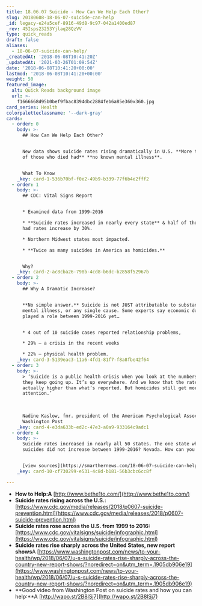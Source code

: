 ```yaml
---
title: 18.06.07 Suicide - How Can We Help Each Other?
slug: 20180608-18-06-07-suicide-can-help
_id: legacy-e24a5cef-8916-49d8-9c97-042a1400ed87
_rev: 45Isps23253Yjlaq28QzVV
type: quick_reads
draft: false
aliases:
  - 18-06-07-suicide-can-help/
_createdAt: '2018-06-08T10:41:20Z'
_updatedAt: '2021-03-26T01:09:54Z'
date: '2018-06-08T10:41:20+00:00'
lastmod: '2018-06-08T10:41:20+00:00'
weight: 50
featured_image:
  alt: Quick Reads background image
  url: >-
    f1666668d95b0bef9fbac8394dbc2884feb6a85e360x360.jpg
card_series: Health
colorpaletteclassname: '--dark-gray'
cards:
  - order: 0
    body: >-
      ## How Can We Help Each Other?


      New data shows suicide rates rising dramatically in U.S. **More than half
      of those who died had** **no known mental illness**.


      What To Know
    _key: card-1-536b70bf-f0e2-49b9-b339-77f6b4e2fff2
  - order: 1
    body: >-
      ## CDC: Vital Signs Report


      * Examined data from 1999-2016

      * **Suicide rates increased in nearly every state** & half of those states
      had rates increase by 30%.

      * Northern Midwest states most impacted.

      * **Twice as many suicides in America as homicides.**


      Why?
    _key: card-2-ac8cba26-798b-4cd8-b6dc-b2858f52967b
  - order: 2
    body: >-
      ## Why A Dramatic Increase?


      **No simple answer.** Suicide is not JUST attributable to substance abuse,
      mental illness, or any single cause. Some experts say economic downturns
      played a role between 1999-2016 yet…


      * 4 out of 10 suicide cases reported relationship problems,

      * 29% – a crisis in the recent weeks

      * 22% – physical health problem.
    _key: card-3-5139eac3-11a6-4fd1-81f7-f8a8fbe42f64
  - order: 3
    body: >-
      > ‘Suicide is a public health crisis when you look at the numbers, and
      they keep going up. It’s up everywhere. And we know that the rates are
      actually higher than what’s reported. But homicides still get more
      attention.’  
        
        
        
      Nadine Kaslow, fmr. president of the American Psychological Association to
      Washington Post
    _key: card-4-e3da633b-ed2c-47e3-a0a9-933164c9adc1
  - order: 4
    body: >-
      Suicide rates increased in nearly all 50 states. The one state where
      suicides did not increase between 1999-2016? Nevada. How can you help?


      [view sources](https://smarthernews.com/18-06-07-suicide-can-help/)
    _key: card-10-cf730299-e531-4c8d-b181-56b3cbc6cc8f

---
```

* **How to Help:A** [http://www.bethe1to.com/](http://www.bethe1to.com/)
* **Suicide rates rising across the U.S.:** [https://www.cdc.gov/media/releases/2018/p0607-suicide-prevention.html](https://www.cdc.gov/media/releases/2018/p0607-suicide-prevention.html)
* **Suicide rates rose across the U.S. from 1999 to 2016:** [https://www.cdc.gov/vitalsigns/suicide/infographic.html](https://www.cdc.gov/vitalsigns/suicide/infographic.html)
* **Suicide rates rise sharply across the United States, new report shows**A [https://www.washingtonpost.com/news/to-your-health/wp/2018/06/07/u-s-suicide-rates-rise-sharply-across-the-country-new-report-shows/?noredirect=on&utm_term=.1905db906e19](https://www.washingtonpost.com/news/to-your-health/wp/2018/06/07/u-s-suicide-rates-rise-sharply-across-the-country-new-report-shows/?noredirect=on&utm_term=.1905db906e19)
* **Good video from Washington Post on suicide rates and how you can help:**A [http://wapo.st/2B8lSj7](http://wapo.st/2B8lSj7)